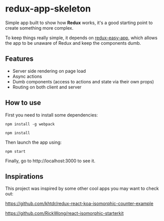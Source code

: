 redux-app-skeleton
==================

Simple app built to show how **Redux** works, it's a good starting point to
create something more complex.

To keep things really simple, it depends on [redux-easy-app](https://github.com/poetcyborg/redux-easy-app),
which allows the app to be unaware of Redux and keep the components dumb.


Features
--------
* Server side rendering on page load
* Async actions
* Dumb components (access to actions and state via their own props)
* Routing on both client and server


How to use
----------

First you need to install some dependencies:

    npm install -g webpack

    npm install

Then launch the app using:

    npm start

Finally, go to http://localhost:3000 to see it.


Inspirations
------------

This project was inspired by some other cool apps you may want to check out:

https://github.com/khtdr/redux-react-koa-isomorphic-counter-example

https://github.com/RickWong/react-isomorphic-starterkit
